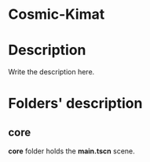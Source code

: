 # Cosmic-Kimat

# Description

Write the description here.

# Folders' description

## core

__core__ folder holds the __main.tscn__ scene.